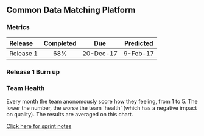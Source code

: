 ## Common Data Matching Platform
### Metrics

| Release |Completed  | Due | Predicted |
|:-----| :-----:|:-----:|:-----:|
|Release 1  | 68% |20-Dec-17 | 9-Feb-17 |


### Release 1 Burn up
<div id="chart1"></div>
<script>
var chart = c3.generate({

axis: {
x: {
label: 'Sprint'
},
y: {
label: 'Work'
}
},

data: {
x: 'x',
columns: [
['x', 1, 2, 3, 4, 5, 6, 7, 8, 9, 10, 11],
['done', 6, 13, 19, 25, 31, 38, 44, 50, 53, 0, 0],
['to do', 73, 67, 60, 54, 48, 42, 35,29 ,26 , 0, 0],
['required', 7, 14, 22, 29, 36, 43, 50, 57, 65, 72, 79],
],



type: 'bar',
types: {
required: 'line',
},

groups: [ 
['to do','done'] ] 
},

legend: {
position: 'right'
},

bindto: '#chart1'

});
</script>

### Team Health
<div id="chart2"></div>
<script>
var chart = c3.generate({

axis: {
x: {
type: 'timeseries',
tick: {
format: '%m-%Y'
}
}
},

data: {
x: 'x',
columns: [
['x', '2017-07-07', '2017-08-07', '2017-09-12', '2017-10-12', '2017-11-14', '2017-12-14'],
['data1',2.8 , 4.0,4.0 ,4.3 ,4.0 ,3.3 ],
['data2',3.2 , 3.8,3.7 ,4.3 ,3.7 ,4.3 ],
['data3', 3.6,3.0 ,4.0 ,4.8 ,4.3 , 4.3],
['data4', 2.6,3.5 ,4.0 ,4.5 ,3.9 ,3.7 ],
['data5', 3.3,4.5 ,4.0 ,4.8 ,4.3 , 4.0],
['data6', 2.9,3.3 ,3.0 ,3.0 ,3.3 ,3.0 ],
['data7',3.7 , 3.5,4.3 ,3.5 ,3.0 ,4.0 ],
['data8', 3.4, 2.8,3.3 ,3.5 ,4.0 ,3.3 ],
['data9', 3.2, 3.5,4.0 ,4.5 ,4.0 , 4.3],
['data10', 3.2,3.8 ,4.0 ,4.0 ,4.5 ,4.3 ],
['data11',3.0 ,3.8 ,4.0 ,3.5 ,4.3 ,4.0 ],
['data12',4.0 ,4.0 ,4.0 ,5.0 ,4.6 ,4.3 ],
										
names: {
data1: 'I don't know whats going on',
data2: 'I feel like I am working on my own',
data3: 'I feel like work is being pushed on me',
data4: 'I dont know what work is next',
data5: 'I dont feel my work contributes to the goal',
data6: 'I am not happy with my working environment',
data7: 'I dont get time to improve my skills/knowledge',
data8: 'I dont get enough time to tackle technical debt',
data9: 'I dont feel I can raise anything with the whole team',
data10:'I dont feel my voice is being heard',
data11:'I dont feel supported by my team',
data12:'I dont understand the work that I am doing'
},


types: {
data1: 'area-spline',
data2: 'area-spline',
data3: 'area-spline',
data4: 'area-spline',
data5: 'area-spline',
data6: 'area-spline',
data7: 'area-spline',
data8: 'area-spline',
data9: 'area-spline',
data10: 'area-spline',
data11: 'area-spline',
data12: 'area-spline'
},

groups: 
[['data1', 'data2', 'data3', 'data4', 'data5', 'data6', 'data7', 'data8', 'data9','data10','data11','data12']]
},

legend: {
position: 'right'
},

bindto: '#chart2'

});
</script>
Every month the team anonomously score how they feeling, from 1 to 5. The lower the number, the worse the team 'health' (which has a negative impact on quality). The results are averaged on this chart. 


[Click here for sprint notes](notes.html)
